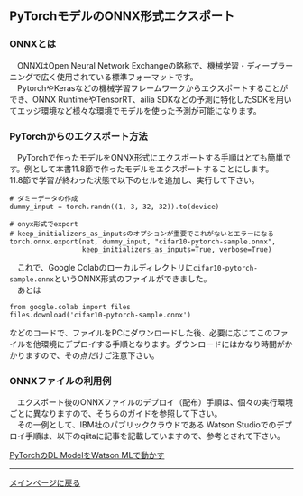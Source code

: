 ## PyTorchモデルのONNX形式エクスポート

### ONNXとは
　ONNXはOpen Neural Network Exchangeの略称で、機械学習・ディープラーニングで広く使用されている標準フォーマットです。  
　PytorchやKerasなどの機械学習フレームワークからエクスポートすることができ、ONNX RuntimeやTensorRT、ailia SDKなどの予測に特化したSDKを用いてエッジ環境など様々な環境でモデルを使った予測が可能になります。

### PyTorchからのエクスポート方法
　PyTorchで作ったモデルをONNX形式にエクスポートする手順はとても簡単です。例として本書11.8節で作ったモデルをエクスポートすることにします。  
11.8節で学習が終わった状態で以下のセルを追加し、実行して下さい。

```py3
# ダミーデータの作成
dummy_input = torch.randn((1, 3, 32, 32)).to(device)

# onyx形式でexport
# keep_initializers_as_inputsのオプションが重要でこれがないとエラーになる
torch.onnx.export(net, dummy_input, "cifar10-pytorch-sample.onnx", 
                  keep_initializers_as_inputs=True, verbose=True)

```

　これで、Google Colabのローカルディレクトリに``cifar10-pytorch-sample.onnx``というONNX形式のファイルができました。  
　あとは


```py3
from google.colab import files
files.download('cifar10-pytorch-sample.onnx')
```

などのコードで、ファイルをPCにダウンロードした後、必要に応じてこのファイルを他環境にデプロイする手順となります。ダウンロードにはかなり時間がかかりますので、その点だけご注意下さい。

### ONNXファイルの利用例
　エクスポート後のONNXファイルのデプロイ（配布）手順は、個々の実行環境ごとに異なりますので、そちらのガイドを参照して下さい。  
　その一例として、IBM社のパブリッククラウドである Watson Studioでのデプロイ手順は、以下のqiitaに記事を記載していますので、参考とされて下さい。

[PyTorchのDL ModelをWatson MLで動かす](https://qiita.com/makaishi2/items/641466cbe99ad9575df3)

<hr>

[メインページに戻る](../README.md)
